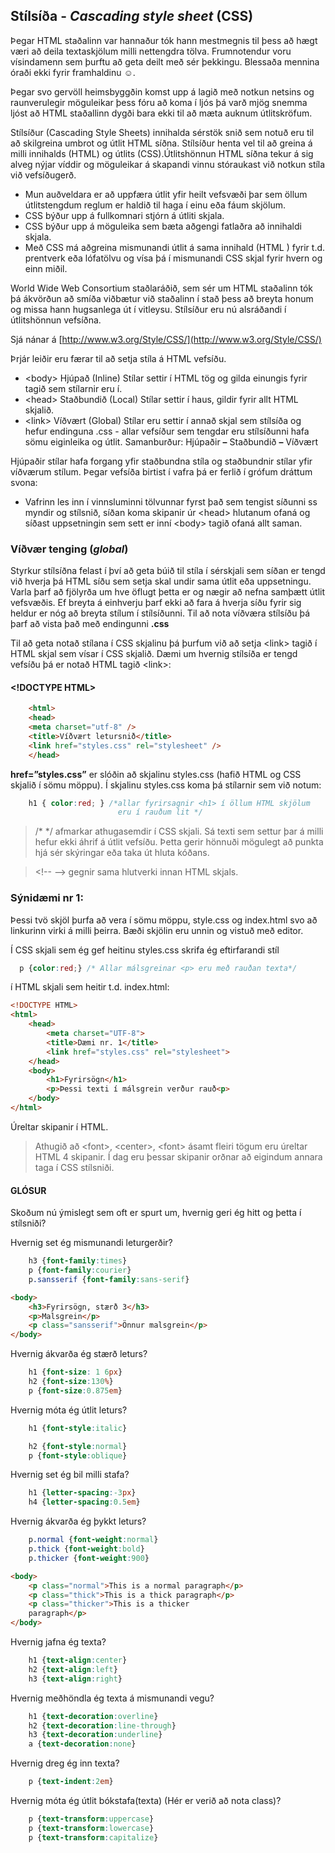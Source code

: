 ## Stílsíða - _Cascading style sheet_ (CSS)

Þegar HTML staðalinn var hannaður tók hann mestmegnis til þess að hægt væri að deila textaskjölum milli nettengdra tölva. Frumnotendur voru vísindamenn sem þurftu að geta deilt með sér þekkingu. Blessaða mennina óraði ekki fyrir framhaldinu ☺.

Þegar svo gervöll heimsbyggðin komst upp á lagið með notkun netsins og raunverulegir möguleikar þess fóru að koma í ljós þá varð mjög snemma ljóst að HTML staðallinn dygði bara ekki til að mæta auknum útlitskröfum.

Stílsíður (Cascading Style Sheets) innihalda sérstök snið sem notuð eru til að skilgreina umbrot og útlit HTML síðna. Stílsíður henta vel til að greina á milli innihalds (HTML) og útlits (CSS).Útlitshönnun HTML síðna tekur á sig alveg nýjar víddir og möguleikar á skapandi vinnu stóraukast við notkun stíla við vefsíðugerð.

* Mun auðveldara er að uppfæra útlit yfir heilt vefsvæði þar sem öllum
útlitstengdum reglum er haldið til haga í einu eða fáum skjölum.
* CSS býður upp á fullkomnari stjórn á útliti skjala.
* CSS býður upp á möguleika sem bæta aðgengi fatlaðra að innihaldi skjala.
* Með CSS má aðgreina mismunandi útlit á sama innihald (HTML ) fyrir t.d.
prentverk eða lófatölvu og vísa þá í mismunandi CSS skjal fyrir hvern og einn
miðil.

World Wide Web Consortium staðlaráðið, sem sér um HTML staðalinn tók þá ákvörðun að smíða viðbætur við staðalinn í stað þess að breyta honum og missa hann hugsanlega út í vitleysu. Stílsíður eru nú alsráðandi í útlitshönnun vefsíðna.

Sjá nánar á [http://www.w3.org/Style/CSS/](http://www.w3.org/Style/CSS/)


Þrjár leiðir eru færar til að setja stíla á HTML vefsíðu.

* &lt;body> Hjúpað (Inline)
Stílar settir í HTML tög og gilda einungis fyrir tagið sem stílarnir eru í.
* &lt;head> Staðbundið (Local)
Stílar settir í haus, gildir fyrir allt HTML skjalið.
* &lt;link> Víðvært (Global)
Stílar eru settir í annað skjal sem stílsíða og hefur endinguna .css - allar
vefsíður sem tengdar eru stílsíðunni hafa sömu eiginleika og útlit.
Samanburður: Hjúpaðir **–** Staðbundið **–** Víðvært

Hjúpaðir stílar hafa forgang yfir staðbundna stíla og staðbundnir stílar yfir víðværum stílum. Þegar vefsíða birtist í vafra þá er ferlið í grófum dráttum svona:

* Vafrinn les inn í vinnsluminni tölvunnar fyrst það sem tengist síðunni ss myndir og stílsnið, síðan koma skipanir úr &lt;head> hlutanum ofaná og síðast uppsetningin sem sett er inní &lt;body> tagið ofaná allt saman.

### Víðvær tenging (_global_)

Styrkur stílsíðna felast í því að geta búið til stíla í sérskjali sem síðan er tengd við hverja þá HTML síðu sem setja skal undir sama útlit eða uppsetningu. Varla þarf að fjölyrða um hve öflugt þetta er og nægir að nefna samþætt útlit vefsvæðis. Ef breyta á einhverju þarf ekki að fara á hverja síðu fyrir sig heldur er nóg að breyta stílum í stílsíðunni. Til að nota víðværa stílsíðu þá þarf að vista það með endingunni **.css**

Til að geta notað stílana í CSS skjalinu þá þurfum við að setja &lt;link> tagið í HTML skjal sem vísar í CSS skjalið. Dæmi um hvernig stílsíða er tengd vefsíðu þá er notað HTML tagið &lt;link>:

#### &lt;!DOCTYPE HTML>

```HTML
    <html>
    <head>
    <meta charset="utf-8" />
    <title>Víðvært letursnið</title>
    <link href="styles.css" rel="stylesheet" />
    </head>

```

**href=”styles.css”** er slóðin að skjalinu styles.css (hafið HTML og CSS skjalið í sömu möppu). Í skjalinu styles.css koma þá stílarnir sem við notum:

```CSS
    h1 { color:red; } /*allar fyrirsagnir <h1> í öllum HTML skjölum 
                        eru í rauðum lit */
```

> /*  */ afmarkar athugasemdir í CSS skjali. Sá texti sem settur þar á milli hefur ekki áhrif á útlit vefsíðu. Þetta gerir hönnuði mögulegt að punkta hjá sér skýringar eða taka út hluta kóðans. 

> &lt;!-- --> gegnir sama hlutverki innan HTML skjals.

### Sýnidæmi nr 1:

Þessi tvö skjöl þurfa að vera í sömu möppu, style.css og index.html svo að
linkurinn <link> virki á milli þeirra. Bæði skjölin eru unnin og vistuð með editor.

Í CSS skjali sem ég gef heitinu styles.css skrifa ég eftirfarandi stíl

```CSS
  p {color:red;} /* Allar málsgreinar <p> eru með rauðan texta*/
```

í HTML skjali sem heitir t.d. index.html:

```HTML
<!DOCTYPE HTML>
<html>
    <head>
        <meta charset="UTF-8">
        <title>Dæmi nr. 1</title>
        <link href="styles.css" rel="stylesheet">
    </head>
    <body>
        <h1>Fyrirsögn</h1>
        <p>Þessi texti í málsgrein verður rauð<p>
    </body>
</html>
```

Úreltar skipanir í HTML.

> Athugið að &lt;font>, &lt;center>, &lt;font> ásamt fleiri tögum eru úreltar HTML 4 skipanir. Í dag eru þessar skipanir orðnar að eigindum annara taga í CSS stílsniði.

#### GLÓSUR

Skoðum nú ýmislegt sem oft er spurt um, hvernig geri ég hitt og þetta í stílsniði?

Hvernig set ég mismunandi leturgerðir?

```CSS
    h3 {font-family:times}
    p {font-family:courier}
    p.sansserif {font-family:sans-serif}
```

```HTML
<body>
    <h3>Fyrirsögn, stærð 3</h3>
    <p>Malsgrein</p>
    <p class="sansserif">Önnur malsgrein</p>
</body>
```
Hvernig ákvarða ég stærð leturs?

```CSS
    h1 {font-size: 1 6px}
    h2 {font-size:130%}
    p {font-size:0.875em}
```

Hvernig móta ég útlit leturs?

```CSS
    h1 {font-style:italic}
```

```CSS
    h2 {font-style:normal}
    p {font-style:oblique}
```
Hvernig set ég bil milli stafa?

```CSS
    h1 {letter-spacing:-3px}
    h4 {letter-spacing:0.5em}
```
Hvernig ákvarða ég þykkt leturs?

```CSS
    p.normal {font-weight:normal}
    p.thick {font-weight:bold}
    p.thicker {font-weight:900}
```

```HTML
<body>
    <p class="normal">This is a normal paragraph</p>
    <p class="thick">This is a thick paragraph</p>
    <p class="thicker">This is a thicker
    paragraph</p>
</body>
```

Hvernig jafna ég texta?

```CSS
    h1 {text-align:center}
    h2 {text-align:left}
    h3 {text-align:right}
```

Hvernig meðhöndla ég texta á mismunandi vegu?

```CSS
    h1 {text-decoration:overline}
    h2 {text-decoration:line-through}
    h3 {text-decoration:underline}
    a {text-decoration:none}
```

Hvernig dreg ég inn texta?

```CSS
    p {text-indent:2em}
```
Hvernig móta ég útlit bókstafa(texta) (Hér er verið að nota class)?

```CSS
    p {text-transform:uppercase}
    p {text-transform:lowercase}
    p {text-transform:capitalize}

```

